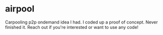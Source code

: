 # airpool
Carpooling p2p ondemand idea I had. I coded up a proof of concept. Never finished it. Reach out if you're interested or want to use any code!
